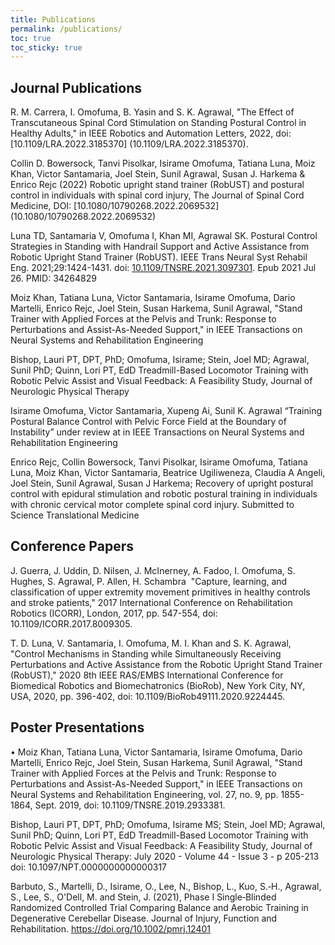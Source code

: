 ```yaml
---
title: Publications
permalink: /publications/
toc: true
toc_sticky: true
---
```


## Journal Publications

R. M. Carrera, I. Omofuma, B. Yasin and S. K. Agrawal, "The Effect of Transcutaneous Spinal Cord Stimulation on Standing Postural Control in Healthy Adults," in IEEE Robotics and Automation Letters, 2022, doi: [10.1109/LRA.2022.3185370] (10.1109/LRA.2022.3185370).

Collin D. Bowersock, Tanvi Pisolkar, Isirame Omofuma, Tatiana Luna, Moiz Khan, Victor Santamaria, Joel Stein, Sunil Agrawal, Susan J. Harkema & Enrico Rejc (2022) Robotic upright stand trainer (RobUST) and postural control in individuals with spinal cord injury, The Journal of Spinal Cord Medicine, DOI: [10.1080/10790268.2022.2069532] (10.1080/10790268.2022.2069532)

Luna TD, Santamaria V, Omofuma I, Khan MI, Agrawal SK. Postural Control Strategies in Standing with Handrail Support and Active Assistance from Robotic Upright Stand Trainer (RobUST). IEEE Trans Neural Syst Rehabil Eng. 2021;29:1424-1431. doi: [10.1109/TNSRE.2021.3097301]( 10.1109/TNSRE.2021.3097301). Epub 2021 Jul 26. PMID: 34264829

Moiz Khan, Tatiana Luna, Victor Santamaria, Isirame Omofuma, Dario Martelli, Enrico Rejc, Joel Stein, Susan Harkema, Sunil Agrawal, "Stand Trainer with Applied Forces at the Pelvis and Trunk: Response to Perturbations and Assist-As-Needed Support," in IEEE Transactions on Neural Systems and Rehabilitation Engineering

Bishop, Lauri PT, DPT, PhD; Omofuma, Isirame; Stein, Joel MD; Agrawal, Sunil PhD; Quinn, Lori PT, EdD Treadmill-Based Locomotor Training with Robotic Pelvic Assist and Visual Feedback: A Feasibility Study, Journal of Neurologic Physical Therapy

Isirame Omofuma, Victor Santamaria, Xupeng Ai, Sunil K. Agrawal “Training Postural Balance Control with Pelvic Force Field at the Boundary of Instability” under review at in IEEE Transactions on Neural Systems and Rehabilitation Engineering

Enrico Rejc, Collin Bowersock, Tanvi Pisolkar, Isirame Omofuma, Tatiana Luna, Moiz Khan, Victor Santamaria, Beatrice Ugiliweneza, Claudia A Angeli, Joel Stein, Sunil Agrawal, Susan J Harkema; Recovery of upright postural control with epidural stimulation and robotic postural training in individuals with chronic cervical motor complete spinal cord injury. Submitted to Science Translational Medicine


## Conference Papers

J. Guerra, J. Uddin, D. Nilsen, J. McInerney, A. Fadoo, I. Omofuma, S. Hughes, S. Agrawal, P. Allen, H. Schambra  "Capture, learning, and classification of upper extremity movement primitives in healthy controls and stroke patients," 2017 International Conference on Rehabilitation Robotics (ICORR), London, 2017, pp. 547-554, doi: 10.1109/ICORR.2017.8009305.

T. D. Luna, V. Santamaria, I. Omofuma, M. I. Khan and S. K. Agrawal, "Control Mechanisms in Standing while Simultaneously Receiving Perturbations and Active Assistance from the Robotic Upright Stand Trainer (RobUST)," 2020 8th IEEE RAS/EMBS International Conference for Biomedical Robotics and Biomechatronics (BioRob), New York City, NY, USA, 2020, pp. 396-402, doi: 10.1109/BioRob49111.2020.9224445.


## Poster Presentations

• Moiz Khan, Tatiana Luna, Victor Santamaria, Isirame Omofuma, Dario Martelli, Enrico Rejc, Joel Stein, Susan Harkema, Sunil Agrawal, "Stand Trainer with Applied Forces at the Pelvis and Trunk: Response to Perturbations and Assist-As-Needed Support," in IEEE Transactions on Neural Systems and Rehabilitation Engineering, vol. 27, no. 9, pp. 1855-1864, Sept. 2019, doi: 10.1109/TNSRE.2019.2933381.

Bishop, Lauri PT, DPT, PhD; Omofuma, Isirame MS; Stein, Joel MD; Agrawal, Sunil PhD; Quinn, Lori PT, EdD Treadmill-Based Locomotor Training with Robotic Pelvic Assist and Visual Feedback: A Feasibility Study, Journal of Neurologic Physical Therapy: July 2020 - Volume 44 - Issue 3 - p 205-213 doi: 10.1097/NPT.0000000000000317 

Barbuto, S., Martelli, D., Isirame, O., Lee, N., Bishop, L., Kuo, S.‐H., Agrawal, S., Lee, S., O'Dell, M. and Stein, J. (2021), Phase I Single‐Blinded Randomized Controlled Trial Comparing Balance and Aerobic Training in Degenerative Cerebellar Disease. Journal of Injury, Function and Rehabilitation. https://doi.org/10.1002/pmrj.12401